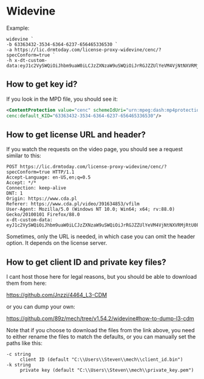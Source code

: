 # Widevine

Example:

~~~
widevine `
-b 63363432-3534-6364-6237-656465336530 `
-a https://lic.drmtoday.com/license-proxy-widevine/cenc/?specConform=true `
-h x-dt-custom-data:eyJ1c2VySWQiOiJhbm9uaW0iLCJzZXNzaW9uSWQiOiJrRGJZZUlYeVM4VjNtNXVRMjRtU0F6cThXdDkiLCJtZXJjaGFudCI6ImNkYSJ9
~~~

## How to get key id?

If you look in the MPD file, you should see it:

~~~xml
<ContentProtection value="cenc" schemeIdUri="urn:mpeg:dash:mp4protection:2011"
cenc:default_KID="63363432-3534-6364-6237-656465336530"/>
~~~

## How to get license URL and header?

If you watch the requests on the video page, you should see a request similar
to this:

~~~
POST https://lic.drmtoday.com/license-proxy-widevine/cenc/?specConform=true HTTP/1.1
Accept-Language: en-US,en;q=0.5
Accept: */*
Connection: keep-alive
DNT: 1
Origin: https://www.cda.pl
Referer: https://www.cda.pl/video/391634853/vfilm
User-Agent: Mozilla/5.0 (Windows NT 10.0; Win64; x64; rv:88.0) Gecko/20100101 Firefox/88.0
x-dt-custom-data: eyJ1c2VySWQiOiJhbm9uaW0iLCJzZXNzaW9uSWQiOiJrRGJZZUlYeVM4VjNtNXVRMjRtU0F6cThXdDkiLCJtZXJjaGFudCI6ImNkYSJ9
~~~

Sometimes, only the URL is needed, in which case you can omit the header option.
It depends on the license server.

## How to get client ID and private key files?

I cant host those here for legal reasons, but you should be able to download
them from here:

<https://github.com/Jnzzi/4464_L3-CDM>

or you can dump your own:

https://github.com/89z/mech/tree/v1.54.2/widevine#how-to-dump-l3-cdm

Note that if you choose to download the files from the link above, you need to
either rename the files to match the defaults, or you can manually set the
paths like this:

~~~
-c string
     client ID (default "C:\\Users\\Steven\\mech\\client_id.bin")
-k string
     private key (default "C:\\Users\\Steven\\mech\\private_key.pem")
~~~
